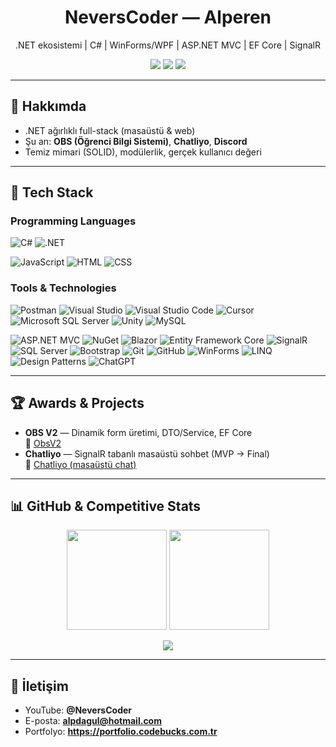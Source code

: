 <!-- Header / Banner -->
<h1 align="center">NeversCoder — Alperen</h1>
<p align="center">.NET ekosistemi | C# | WinForms/WPF | ASP.NET MVC | EF Core | SignalR</p>

<p align="center">
  <a href="https://github.com/Nevers01?tab=followers"><img src="https://img.shields.io/github/followers/Nevers01?style=for-the-badge&logo=github"></a>
  <a href="https://www.youtube.com/@NeversCoder"><img src="https://img.shields.io/badge/YouTube-NeversCoder-red?style=for-the-badge&logo=youtube"></a>
  <a href="mailto:alpdagul@hotmail.com"><img src="https://img.shields.io/badge/Email-alpdagul@hotmail.com-blue?style=for-the-badge&logo=gmail"></a>
</p>

---

## 👋 Hakkımda
- .NET ağırlıklı full-stack (masaüstü & web)
- Şu an: **OBS (Öğrenci Bilgi Sistemi)**, **Chatliyo**, **Discord**
- Temiz mimari (SOLID), modülerlik, gerçek kullanıcı değeri

---

## 🧰 Tech Stack

### Programming Languages
![C#](https://custom-icon-badges.demolab.com/badge/C%23-%23239120.svg?logo=cshrp&logoColor=white)
![.NET](https://img.shields.io/badge/.NET-512BD4?logo=dotnet&logoColor=fff)

![JavaScript](https://img.shields.io/badge/JavaScript-F7DF1E?logo=javascript&logoColor=000)
![HTML](https://img.shields.io/badge/HTML-%23E34F26.svg?logo=html5&logoColor=white)
![CSS](https://img.shields.io/badge/CSS-639?logo=css&logoColor=fff)

### Tools & Technologies
![Postman](https://img.shields.io/badge/Postman-FF6C37?logo=postman&logoColor=white)
![Visual Studio](https://custom-icon-badges.demolab.com/badge/Visual%20Studio-5C2D91.svg?&logo=visualstudio&logoColor=white)
![Visual Studio Code](https://custom-icon-badges.demolab.com/badge/Visual%20Studio%20Code-0078d7.svg?logo=vsc&logoColor=white)
![Cursor](https://custom-icon-badges.demolab.com/badge/Cursor-000000?logo=cursor-ai-white)
![Microsoft SQL Server](https://custom-icon-badges.demolab.com/badge/Microsoft%20SQL%20Server-CC2927?logo=mssqlserver-white&logoColor=white)
![Unity](https://img.shields.io/badge/Unity-%23000000.svg?logo=unity&logoColor=white)
![MySQL](https://img.shields.io/badge/MySQL-4479A1?logo=mysql&logoColor=fff)

![ASP.NET MVC](https://img.shields.io/badge/ASP.NET%20MVC-512BD4?style=for-the-badge&logo=dotnet&logoColor=white)
![NuGet](https://img.shields.io/badge/NuGet-004880?logo=nuget&logoColor=fff)
![Blazor](https://img.shields.io/badge/Blazor-512BD4?logo=blazor&logoColor=fff)
![Entity Framework Core](https://img.shields.io/badge/Entity%20Framework-Core-512BD4?style=for-the-badge&logo=dotnet&logoColor=white)
![SignalR](https://img.shields.io/badge/SignalR-Realtime-512BD4?style=for-the-badge&logo=dotnet&logoColor=white)
![SQL Server](https://img.shields.io/badge/SQL%20Server-CC2927?style=for-the-badge&logo=microsoftsqlserver&logoColor=white)
![Bootstrap](https://img.shields.io/badge/Bootstrap-7952B3?style=for-the-badge&logo=bootstrap&logoColor=white)
![Git](https://img.shields.io/badge/Git-F05032?logo=git&logoColor=fff)
![GitHub](https://img.shields.io/badge/GitHub-181717?style=for-the-badge&logo=github&logoColor=white)
![WinForms](https://img.shields.io/badge/WinForms-0078D6?style=for-the-badge&logo=windows&logoColor=white)
![LINQ](https://img.shields.io/badge/LINQ-512BD4?style=for-the-badge&logo=dotnet&logoColor=white)
![Design Patterns](https://img.shields.io/badge/Design%20Patterns-SOLID-FF6F00?style=for-the-badge&logo=buffer&logoColor=white)
![ChatGPT](https://img.shields.io/badge/ChatGPT-74aa9c?logo=openai&logoColor=white)

---

## 🏆 Awards & Projects
- **OBS V2** — Dinamik form üretimi, DTO/Service, EF Core  
  🔗 [ObsV2](https://github.com/Nevers01/ObsV2)  
- **Chatliyo** — SignalR tabanlı masaüstü sohbet (MVP → Final)  
  🔗 [Chatliyo (masaüstü chat)](https://github.com/Nevers01/ChatApp)

---

## 📊 GitHub & Competitive Stats
<p align="center">
  <img height="160" src="https://github-readme-stats.vercel.app/api?username=Nevers01&show_icons=true&hide_title=true&count_private=true&theme=radical" />
  <img height="160" src="https://github-readme-stats.vercel.app/api/top-langs/?username=Nevers01&layout=compact&theme=radical" />
</p>

<!-- Trophies (opsiyonel) -->
<p align="center">
  <img src="https://github-profile-trophy.vercel.app/?username=Nevers01&theme=darkhub&no-frame=true&no-bg=true&margin-w=10" />
</p>

<!-- LeetCode (opsiyonel) -->
<!-- <img src="https://leetcard.jacoblin.cool/<kullanici>?theme=dark&font=JetBrains%20Mono&radius=10" /> -->

---

## 🤝 İletişim
- YouTube: **@NeversCoder**  
- E-posta: **alpdagul@hotmail.com**  
- Portfolyo: **https://portfolio.codebucks.com.tr**
